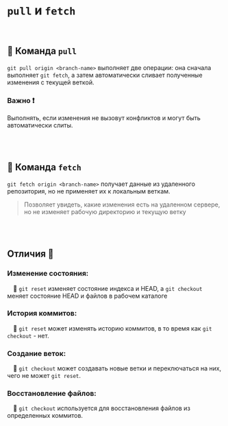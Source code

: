 # `pull` и `fetch`

<br>

## 🚩 Команда `pull`
`git pull origin <branch-name>` выполняет две операции: она сначала выполняет `git fetch`, а затем автоматически сливает полученные изменения с текущей веткой.


### Важно ❗
Выполнять, если изменения не вызовут конфликтов и могут быть автоматически слиты.

<br>
<br>

## 🚩 Команда `fetch`
`git fetch origin <branch-name>` получает данные из удаленного репозитория, но не применяет их к локальным веткам.

> Позволяет увидеть, какие изменения есть на удаленном сервере, но не изменяет рабочую директорию и текущую ветку



<br>
<br>

## Отличия 🛑

### Изменение состояния: 
&emsp;🔵 `git reset` изменяет состояние индекса и HEAD, а `git checkout` меняет состояние HEAD и файлов в рабочем каталоге

### История коммитов: 
&emsp;🔵 `git reset` может изменять историю коммитов, в то время как `git checkout` - нет.

### Создание веток: 
&emsp;🔵 `git checkout` может создавать новые ветки и переключаться на них, чего не может `git reset`.

### Восстановление файлов: 
&emsp;🔵 `git checkout` используется для восстановления файлов из определенных коммитов.
